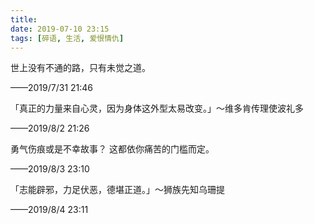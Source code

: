 ```yaml
---
title: 
date: 2019-07-10 23:15
tags: [碎语, 生活, 爱恨情仇]
---
```


世上没有不通的路，只有未觉之道。

——2019/7/31 21:46

「真正的力量来自心灵，因为身体这外型太易改变。」～维多肯传理使波礼多

——2019/8/2 21:26

勇气伤痕或是不幸故事？ 这都依你痛苦的门槛而定。

——2019/8/3 23:10

「志能辟邪，力足伏恶，德堪正道。」～狮族先知乌珊提

——2019/8/4 23:11
